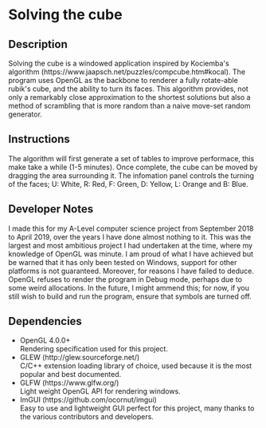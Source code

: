 # Solving the cube
<h2>Description</h2>
Solving the cube is a windowed application inspired by Kociemba's algorithm (https://www.jaapsch.net/puzzles/compcube.htm#kocal). The program uses OpenGL as the backbone to renderer a fully rotate-able rubik's cube, and the ability to turn its faces. This algorithm provides, not only a remarkably close approximation to the shortest solutions but also a method of scrambling that is more random than a naive move-set random generator.

<h2>Instructions</h2>
The algorithm will first generate a set of tables to improve performace, this make take a while (1-5 minutes). Once complete, the cube can be moved by dragging the area surrounding it. The infomation panel controls the turning of the faces; U: White, R: Red, F: Green, D: Yellow, L: Orange and B: Blue.

<h2>Developer Notes</h2>

I made this for my A-Level computer science project from September 2018 to April 2019, over the years I have done almost nothing to it. This was the largest and most ambitious project I had undertaken at the time, where my knowledge of OpenGL was minute. I am proud of what I have achieved but be warned that it has only been tested on Windows, support for other platforms is not guaranteed. Moreover, for reasons I have failed to deduce. OpenGL refuses to render the program in Debug mode, perhaps due to some weird allocations. In the future, I might ammend this; for now, if you still wish to build and run the program, ensure that symbols are turned off.

<h2>Dependencies</h2>
<ul>
  <li>OpenGL 4.0.0+</li> 
  Rendering specification used for this project.
  <li>GLEW (http://glew.sourceforge.net/)</li>
  C/C++ extension loading library of choice, used because it is the most popular and best documented.
  <li>GLFW (https://www.glfw.org/)</li>
  Light weight OpenGL API for rendering windows.
  <li>ImGUI (https://github.com/ocornut/imgui)</li>
  Easy to use and lightweight GUI perfect for this project, many thanks to the various contributors and developers.
</ul>

